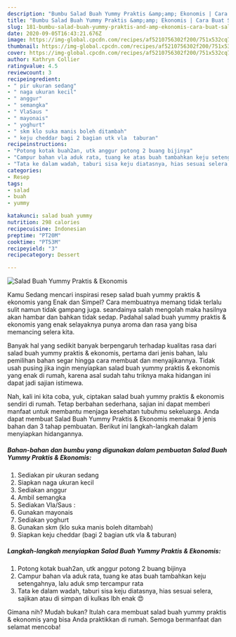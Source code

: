 ```yaml
---
description: "Bumbu Salad Buah Yummy Praktis &amp;amp; Ekonomis | Cara Buat Salad Buah Yummy Praktis &amp;amp; Ekonomis Yang Enak dan Simpel"
title: "Bumbu Salad Buah Yummy Praktis &amp;amp; Ekonomis | Cara Buat Salad Buah Yummy Praktis &amp;amp; Ekonomis Yang Enak dan Simpel"
slug: 181-bumbu-salad-buah-yummy-praktis-and-amp-ekonomis-cara-buat-salad-buah-yummy-praktis-and-amp-ekonomis-yang-enak-dan-simpel
date: 2020-09-05T16:43:21.676Z
image: https://img-global.cpcdn.com/recipes/af5210756302f200/751x532cq70/salad-buah-yummy-praktis-ekonomis-foto-resep-utama.jpg
thumbnail: https://img-global.cpcdn.com/recipes/af5210756302f200/751x532cq70/salad-buah-yummy-praktis-ekonomis-foto-resep-utama.jpg
cover: https://img-global.cpcdn.com/recipes/af5210756302f200/751x532cq70/salad-buah-yummy-praktis-ekonomis-foto-resep-utama.jpg
author: Kathryn Collier
ratingvalue: 4.5
reviewcount: 3
recipeingredient:
- " pir ukuran sedang"
- " naga ukuran kecil"
- " anggur"
- " semangka"
- " VlaSaus "
- " mayonais"
- " yoghurt"
- " skm klo suka manis boleh ditambah"
- " keju cheddar bagi 2 bagian utk vla  taburan"
recipeinstructions:
- "Potong kotak buah2an, utk anggur potong 2 buang bijinya"
- "Campur bahan vla aduk rata, tuang ke atas buah tambahkan keju setengahnya, lalu aduk smp tercampur rata"
- "Tata ke dalam wadah, taburi sisa keju diatasnya, hias sesuai selera, sajikan atau di simpan di kulkas lbh enak 😍"
categories:
- Resep
tags:
- salad
- buah
- yummy

katakunci: salad buah yummy 
nutrition: 298 calories
recipecuisine: Indonesian
preptime: "PT20M"
cooktime: "PT53M"
recipeyield: "3"
recipecategory: Dessert

---
```



![Salad Buah Yummy Praktis &amp; Ekonomis](https://img-global.cpcdn.com/recipes/af5210756302f200/751x532cq70/salad-buah-yummy-praktis-ekonomis-foto-resep-utama.jpg)

Kamu Sedang mencari inspirasi resep salad buah yummy praktis &amp; ekonomis yang Enak dan Simpel? Cara membuatnya memang tidak terlalu sulit namun tidak gampang juga. seandainya salah mengolah maka hasilnya akan hambar dan bahkan tidak sedap. Padahal salad buah yummy praktis &amp; ekonomis yang enak selayaknya punya aroma dan rasa yang bisa memancing selera kita.



Banyak hal yang sedikit banyak berpengaruh terhadap kualitas rasa dari salad buah yummy praktis &amp; ekonomis, pertama dari jenis bahan, lalu pemilihan bahan segar hingga cara membuat dan menyajikannya. Tidak usah pusing jika ingin menyiapkan salad buah yummy praktis &amp; ekonomis yang enak di rumah, karena asal sudah tahu triknya maka hidangan ini dapat jadi sajian istimewa.


Nah, kali ini kita coba, yuk, ciptakan salad buah yummy praktis &amp; ekonomis sendiri di rumah. Tetap berbahan sederhana, sajian ini dapat memberi manfaat untuk membantu menjaga kesehatan tubuhmu sekeluarga. Anda dapat membuat Salad Buah Yummy Praktis &amp; Ekonomis memakai 9 jenis bahan dan 3 tahap pembuatan. Berikut ini langkah-langkah dalam menyiapkan hidangannya.

<!--inarticleads1-->

##### Bahan-bahan dan bumbu yang digunakan dalam pembuatan Salad Buah Yummy Praktis &amp; Ekonomis:

1. Sediakan  pir ukuran sedang
1. Siapkan  naga ukuran kecil
1. Sediakan  anggur
1. Ambil  semangka
1. Sediakan  Vla/Saus :
1. Gunakan  mayonais
1. Sediakan  yoghurt
1. Gunakan  skm (klo suka manis boleh ditambah)
1. Siapkan  keju cheddar (bagi 2 bagian utk vla &amp; taburan)




<!--inarticleads2-->

##### Langkah-langkah menyiapkan Salad Buah Yummy Praktis &amp; Ekonomis:

1. Potong kotak buah2an, utk anggur potong 2 buang bijinya
1. Campur bahan vla aduk rata, tuang ke atas buah tambahkan keju setengahnya, lalu aduk smp tercampur rata
1. Tata ke dalam wadah, taburi sisa keju diatasnya, hias sesuai selera, sajikan atau di simpan di kulkas lbh enak 😍




Gimana nih? Mudah bukan? Itulah cara membuat salad buah yummy praktis &amp; ekonomis yang bisa Anda praktikkan di rumah. Semoga bermanfaat dan selamat mencoba!
